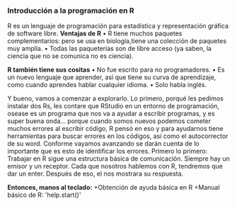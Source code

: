 ### Introducción a la programación en R

R es un lenguaje de programación para estadística y representación gráfica de software libre. 
**Ventajas de R**
 •	R tiene muchos paquetes complementarios: pero se usa en biología,tiene una colección de paquetes muy amplia.
 •	Todas las paqueterías son de libre acceso (ya saben, la ciencia que no se comunica no es ciencia).

**R también tiene sus cositas**
•	No fue escrito para no programadores.
•	Es un nuevo lenguaje que aprender, así que tiene su curva de aprendizaje, como cuando aprendes hablar cualquier idioma.
•	Solo habla inglés.

Y bueno, vamos a comenzar a explorarlo. Lo primero, porqué les pedimos instalar dos Rs, les contare que RStudio en un entorno de programación, osease es un programa que nos va a ayudar a escribir programas, y es super buena onda… porque cuando somos nuevos podemos cometer muchos errores al escribir código, R pensó en eso y para ayudarnos tiene herramientas para buscar errores en los códigos, así como el autocorrector de su word. Conforme vayamos avanzando se darán cuenta de lo importante que es esto de identificar los errores.
Primero lo primero:
Trabajar en R sigue una estructura básica de comunicación. Siempre hay un emisor y un receptor. Cada que nosotros hablemos con R, tendremos que dar un enter. Después de eso, el nos mostrara su respuesta. 

**Entonces, manos al teclado:**
+Obtención de ayuda básica en R
+Manual básico de R: 'help.start()'

